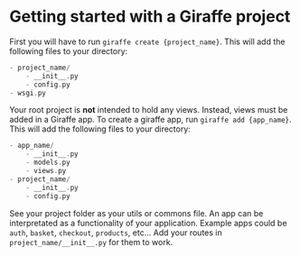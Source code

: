 # Getting started with a Giraffe project

First you will have to run `giraffe create {project_name}`. This will add the following files to your directory:

```swift
- project_name/
    - __init__.py
    - config.py
- wsgi.py
```

Your root project is __not__ intended to hold any views. Instead, views must be added in a Giraffe app. To create a giraffe app, run `giraffe add {app_name}`. This will add the following files to your directory:

```swift
- app_name/
    - __init__.py
    - models.py
    - views.py
- project_name/
    - __init__.py
    - config.py
```

See your project folder as your utils or commons file. An app can be interpretated as a functionality of your application. Example apps could be `auth`, `basket`, `checkout`, `products`, etc...
Add your routes in `project_name/__init__.py` for them to work.
